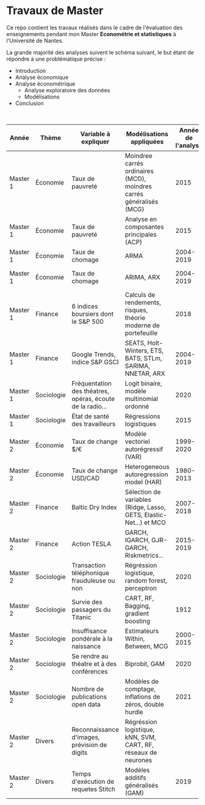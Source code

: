 # Travaux de Master

Ce repo contient les travaux réalisés dans le cadre de l'évaluation des enseignements pendant mon Master **Econométrie et statistiques** à l'Université de Nantes. 

La grande majorité des analyses suivent le schéma suivant, le but étant de répondre à une problématique précise :
+ Introduction
+ Analyse économique
+ Analyse économétrique
    * Analyse exploratoire des données 
    * Modélisations
+ Conclusion

<br>

| Année    | Thème      | Variable à expliquer                                       | Modélisations appliquées                                            | Année de  l'analyse | Outil utilisé | Lien vers le rapport                                                                                                                                                                                                                                                                                     |
|----------|------------|------------------------------------------------------------|---------------------------------------------------------------------|---------------------|---------------|----------------------------------------------------------------------------------------------------------------------------------------------------------------------------------------------------------------------------------------------------------------------------------------------------------|
| Master 1 | Économie   | Taux de pauvreté                                           | Moindree carrés ordinaires (MCO), moindres carrés généralisés (MCG) | 2015                | R             | [rapport](https://raw.githubusercontent.com/DianeThy/My-works/main/Travaux%20Master%201/Mode%CC%81lisations%20line%CC%81aires%20du%20taux%20de%20pauvrete%CC%81.pdf)                                                                                                                                    |
| Master 1 | Économie   | Taux de pauvreté                                           | Analyse en composantes principales (ACP)                            | 2015                | R             | [rapport](https://raw.githubusercontent.com/DianeThy/My-works/main/Travaux%20Master%201/Analyse%20en%20composantes%20principales%20du%20taux%20de%20pauvrete%CC%81.pdf)                                                                                                                                             |
| Master 1 | Économie   | Taux de chomage                                            | ARMA                                                                | 2004-2019           | Gretl         | [rapport](https://raw.githubusercontent.com/DianeThy/My-works/main/Travaux%20Master%201/Se%CC%81ries%20temporelles%2C%20taux%20de%20cho%CC%82mage.pdf)                                                                                                                                                              |
| Master 1 | Économie   | Taux de chomage                                            | ARIMA, ARX                                                          | 2004-2019           | R             | [rapport](https://raw.githubusercontent.com/DianeThy/My-works/main/Travaux%20Master%201/Google%20Trends%20et%20le%20cho%CC%82mage.pdf), [note de synthèse](https://raw.githubusercontent.com/DianeThy/My-works/main/Travaux%20Master%201/Note%20de%20synthe%CC%80se%20Google%20Trends%20et%20le%20cho%CC%82mage.pdf)                     |
| Master 1 | Finance    | 6 indices boursiers dont le S&P 500                        | Calculs de rendements, risques,  théorie moderne de portefeuille    | 2018                | R             | [rapport](https://dianethy.github.io/My-works/Travaux%20Master%201/Evaluation%20des%20actifs.html)                                                                                                                                                                                                                  |
| Master 1 | Finance    | Google Trends, indice S&P GSCI                             | SEATS, Holt-Winters, ETS, BATS, STLm, SARIMA, NNETAR, ARX           | 2004-2019           | R, JDemetra   | [rapport](https://raw.githubusercontent.com/DianeThy/My-works/main/Travaux%20Master%201/Analyse%20de%20se%CC%81ries%20temporelles%20et%20pre%CC%81visions.pdf)                                                                                                                                                      |
| Master 1 | Sociologie | Fréquentation des théatres, opéras,  écoute de la radio... | Logit binaire, modèle multinomial ordonné                           | 2020                | R             | [rapport](https://raw.githubusercontent.com/DianeThy/My-works/main/Travaux%20Master%201/Mode%CC%80les%20binaires%20et%20multinomiaux%20des%20pratiques%20culutrelles.pdf)                                                                                                                                           |
| Master 1 | Sociologie | État de santé des travailleurs                             | Régressions logistiques                                             | 2015                | R             | [rapport](https://dianethy.github.io/My-works/Travaux%20Master%201/R.html)                                                                                                                                                                                                                                          |
| Master 2 | Économie   | Taux de change $/€                                         | Modèle vectoriel autorégressif (VAR)                                | 1999-2020           | R             | [rapport](https://raw.githubusercontent.com/DianeThy/My-works/main/Travaux%20Master%202/Instruments%20d'une%20politique%20mone%CC%81taire%2C%20analyse%20de%20se%CC%81ries%20temporelles%20pultivarie%CC%81es.pdf)                                                                                                  |
| Master 2 | Économie   | Taux de change USD/CAD                                     | Heterogeneous autoregression model (HAR)                            | 1980-2013           | R             | [rapport](https://raw.githubusercontent.com/DianeThy/My-works/main/Travaux%20Master%202/E%CC%81conome%CC%81trie%20a%CC%80%20haute%20fre%CC%81quence%2C%20analyse%20de%20l'USD%3ACAD.pdf)                                                                                                                            |
| Master 2 | Finance    | Baltic Dry Index                                           | Sélection de variables (Ridge, Lasso, GETS, Elastic-Net...) et MCO  | 2007-2018           | R             | [rapport](https://dianethy.github.io/My-works/Travaux%20Master%202/Se%CC%81lection%20de%20variables%20Big%20Data%2C%20mode%CC%81lisation%20du%20BDI.html)                                                                                                                                                           |
| Master 2 | Finance    | Action TESLA                                               | GARCH, IGARCH, GJR-GARCH, Riskmetrics...                            | 2015-2019           | R             | [rapport](https://raw.githubusercontent.com/DianeThy/My-works/main/Travaux%20Master%202/Analyse%20de%20l'action%20TESLA.pdf)                                                                                                                                                                                        |
| Master 2 | Sociologie | Transaction téléphonique  frauduleuse ou non               | Régréssion logistique, random forest,  perceptron                   | 2020                | Python        | [rapport](https://raw.githubusercontent.com/DianeThy/My-works/main/Travaux%20Master%202/De%CC%81tection%20de%20fraude%20sur%20transactions%20par%20te%CC%81le%CC%81phone.pdf)                                                                                                                                       |
| Master 2 | Sociologie | Survie des passagers du Titanic                            | CART, RF, Bagging, gradient boosting                                | 1912                | Python        | [rapport](https://raw.githubusercontent.com/DianeThy/My-works/main/Travaux%20Master%202/Kaggle%20competition%20%22Titanic%22%20on%20Pythpn.pdf)                                                                                                                                                                     |
| Master 2 | Sociologie | Insuffisance pondérale à la naissance                      | Estimateurs Within, Between, MCG                                    | 2000-2015           | Stata         | [rapport](https://raw.githubusercontent.com/DianeThy/My-works/main/Travaux%20Master%202/Poids%20des%20be%CC%81be%CC%81s%20a%CC%80%20la%20naissance%2C%20donne%CC%81es%20de%20panel.pdf)                                                                                                                             |
| Master 2 | Sociologie | Se rendre au théatre et à des conférences                  | Biprobit, GAM                                                       | 2020                | R             | [rapport](https://raw.githubusercontent.com/DianeThy/My-works/main/Travaux%20Master%202/Probit%20multivarie%CC%81s%2C%20analyse%20des%20pratiques%20culturelles%202.pdf), [note de synthèse](https://raw.githubusercontent.com/DianeThy/My-works/main/Travaux%20Master%202/Note%20de%20synthe%CC%80se%20pratiques%20culturelles%202.pdf) |
| Master 2 | Sociologie | Nombre de publications open data                           | Modèles de comptage, inflations de zéros,  double hurdle            | 2021                | R             | [rapport](https://raw.githubusercontent.com/DianeThy/ananlyse_situation_opendata/master/Reports/THIERRY_Diane_Me%CC%81moire_M2EKAP.pdf), [note de synthèse](https://raw.githubusercontent.com/DianeThy/ananlyse_situation_opendata/master/Reports/Note%20de%20synthe%CC%80se%20analyse.pdf)                                              |
| Master 2 | Divers     | Reconnaissance d'images,  prévision de digits              | Régréssion logistique, kNN, SVM, CART, RF,  réseaux de neurones     |                     | Python        | [rapport](https://raw.githubusercontent.com/DianeThy/My-works/main/Travaux%20Master%202/Kaggle%20competition%20%22Digit%20recognizer%22%20on%20Python.pdf)                                                                                                                                                          |
| Master 2 | Divers     | Temps d'exécution de requetes Stitch                       | Modèles additifs généralisés (GAM)                                  | 2019                | R             | [rapport](https://dianethy.github.io/My-works/Travaux%20Master%202/Pre%CC%81vision%20des%20temps%20de%20reque%CC%82te%20de%20jobs%20'Stitch'.html)                                                                                                                                                                  |                                                                                                                     |            |


